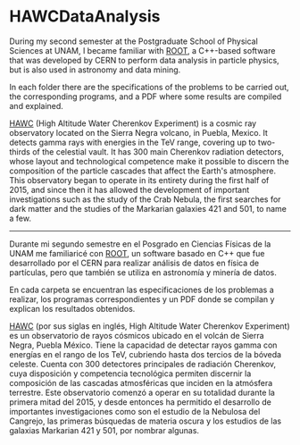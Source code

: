 # HAWCDataAnalysis

During my second semester at the Postgraduate School of Physical Sciences at UNAM, I became familiar with [ROOT](https://root.cern/), a C++-based software that was developed by CERN to perform data analysis in particle physics, but is also used in astronomy and data mining.

In each folder there are the specifications of the problems to be carried out, the corresponding programs, and a PDF where some results are compiled and explained.

[HAWC](https://root.cern/) (High Altitude Water Cherenkov Experiment) is a cosmic ray observatory located on the Sierra Negra volcano, in Puebla, Mexico. It detects gamma rays with energies in the TeV range, covering up to two-thirds of the celestial vault. It has 300 main Cherenkov radiation detectors, whose layout and technological competence make it possible to discern the composition of the particle cascades that affect the Earth's atmosphere. This observatory began to operate in its entirety during the first half of 2015, and since then it has allowed the development of important investigations such as the study of the Crab Nebula, the first searches for dark matter and the studies of the Markarian galaxies 421 and 501, to name a few.
______________________________________________________________________________________________________________________________
Durante mi segundo semestre en el Posgrado en Ciencias Físicas de la UNAM me familiaricé con [ROOT](https://root.cern/), un software basado en C++ que fue desarrollado por el CERN para realizar análisis de datos en física de partículas, pero que también se utiliza en astronomía y minería de datos.

En cada carpeta se encuentran las especificaciones de los problemas a realizar, los programas correspondientes y un PDF donde se compilan y explican los resultados obtenidos.

[HAWC](https://root.cern/) (por sus siglas en inglés, High Altitude Water Cherenkov Experiment) es un observatorio de rayos cósmicos ubicado en el volcán de Sierra Negra, Puebla México. Tiene la capacidad de detectar rayos gamma con energías en el rango de los TeV, cubriendo hasta dos tercios de la bóveda celeste. Cuenta con 300 detectores principales de radiación Cherenkov, cuya disposición y competencia tecnológica permiten discernir la composición de las cascadas atmosféricas que inciden en la atmósfera terrestre. Este observatorio comenzó a operar en su totalidad durante la primera mitad del 2015, y desde entonces ha permitido el desarrollo de importantes investigaciones como son el estudio de la Nebulosa del Cangrejo, las primeras búsquedas de materia oscura y los estudios de las galaxias Markarian 421 y 501, por nombrar algunas.
